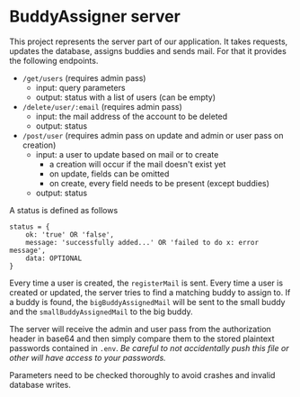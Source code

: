 # BuddyAssigner server

This project represents the server part of our application. It takes requests,
updates the database, assigns buddies and sends mail. For that it provides the
following endpoints.

- `/get/users` (requires admin pass)
    - input: query parameters
    - output: status with a list of users (can be empty)
- `/delete/user/:email` (requires admin pass)
    - input: the mail address of the account to be deleted
    - output: status
- `/post/user` (requires admin pass on update and admin or user pass on creation)
    - input: a user to update based on mail or to create
        - a creation will occur if the mail doesn't exist yet
        - on update, fields can be omitted
        - on create, every field needs to be present (except buddies)
    - output: status

A status is defined as follows
```
status = {
    ok: 'true' OR 'false',
    message: 'successfully added...' OR 'failed to do x: error message',
    data: OPTIONAL
}
```

Every time a user is created, the `registerMail` is sent. Every time a user is
created or updated, the server tries to find a matching buddy to assign to. If
a buddy is found, the `bigBuddyAssignedMail` will be sent to the small buddy and
the `smallBuddyAssignedMail` to the big buddy.

The server will receive the admin and user pass from the authorization header in
base64 and then simply compare them to the stored plaintext passwords contained
in `.env`. *Be careful to not accidentally push this file or other will have
access to your passwords.*

Parameters need to be checked thoroughly to avoid crashes and invalid database
writes.
